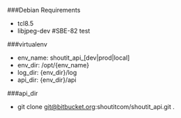 ###Debian Requirements
* tcl8.5
* libjpeg-dev #SBE-82 test

###virtualenv
* env_name: shoutit_api_[dev|prod|local]
* env_dir: /opt/{env_name}
* log_dir: {env_dir}/log
* api_dir: {env_dir}/api

###api_dir
* git clone git@bitbucket.org:shoutitcom/shoutit_api.git .
